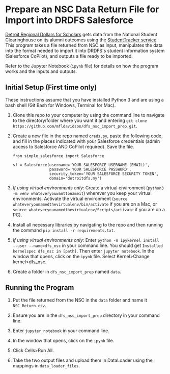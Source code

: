 # Prepare an NSC Data Return File for Import into DRDFS Salesforce
[Detroit Regional Dollars for Scholars](https://drdfs.org/) gets data from the 
National Student Clearinghouse on its alumni outcomes using the 
[StudentTracker service](https://www.studentclearinghouse.org/colleges/studenttracker/). 
This program takes a file returned from NSC as input, manipulates the data 
into the format needed to import it into DRDFS's student information system 
(Salesforce CoPilot), and outputs a file ready to be imported.

Refer to the Jupyter Notebook (`ipynb` file) for details on how the program 
works and the inputs and outputs.

## Initial Setup (First time only)
These instructions assume that you have installed Python 3 and are using a bash 
shell (Git Bash for Windows, Terminal for Mac).

1. Clone this repo to your computer by using the command line to navigate to 
the directory/folder where you want it and entering `git clone 
https://github.com/mfldavidson/dfs_nsc_import_prep.git`.

1. Create a new file in the repo named `creds.py`, paste the following code,
and fill in the places indicated with your Salesforce credentials (admin 
access to Salesforce AND CoPilot required). Save the file.
    ```buildoutcfg
    from simple_salesforce import Salesforce
    
    sf = Salesforce(username='YOUR SALESFORCE USERNAME (EMAIL)',
                    password='YOUR SALESFORCE PASSWORD',
                    security_token='YOUR SALESFORCE SECURITY TOKEN',
                    domain='detroitdfs.my')
    ```

1. _If using virtual environments only:_ Create a virtual environment 
(`python3 -m venv whateveryouwanttonameit`) wherever you keep your virtual 
environments. Activate the virtual environment 
(`source whateveryounamedthevirtualenv/bin/activate` if you are on a Mac, 
or `source whateveryounamedthevirtualenv/Scripts/activate` if you are on a PC).

1. Install all necessary libraries by navigating to the repo and then running 
the command `pip install -r requirements.txt`.

1. _If using virtual environments only:_ Enter `python -m ipykernel install 
--user --name=dfs_nsc` in your command line. You should get `Installed 
kernelspec dfs_nsc in [path]`. Then enter `jupyter notebook`. In the window 
that opens, click on the `ipynb` file. Select Kernel>Change kernel>dfs_nsc.

1. Create a folder in `dfs_nsc_import_prep` named `data`.

## Running the Program

1. Put the file returned from the NSC in the `data` folder and name it 
`NSC_Return.csv`.

1. Ensure you are in the `dfs_nsc_import_prep` directory in your command line.

1. Enter `jupyter notebook` in your command line.

1. In the window that opens, click on the `ipynb` file.

1. Click Cells>Run All.

1. Take the two output files and upload them in DataLoader using the mappings
in `data_loader_files`.
